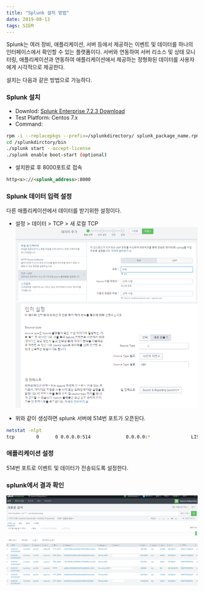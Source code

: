```yaml
---
title: "Splunk 설치 방법"
date: 2019-08-13
tags: SIEM
---
```


Splunk는 여러 장비, 애플리케이션, 서버 등에서 제공하는 이벤트 및 데이터를 하나의 인터페이스에서 확인할 수 있는 플랫폼이다. 서버와 연동하여 서버 리소스 및 상태 모니터링, 애플리케이션과 연동하여 애플리케이션에서 제공하는 정형화된 데이터를 사용자에게 시각적으로 제공한다.

설치는 다음과 같은 방법으로 가능하다.

### Splunk 설치  

- Downlod: [Splunk Enterprise 7.2.3 Download](https://docs.splunk.com/Documentation/Splunk/7.2.3/Installation/InstallonLinux)
- Test Platform: Centos 7.x
- Command:
```bash
rpm -i --replacepkgs --prefix=/splunkdirectory/ splunk_package_name.rpm
cd /splunkdirctory/bin
./splunk start --accept-license
./splunk enable boot-start (optional)
```
- 설치완료 후 8000포트로 접속
```html
http<s>://<splunk_address>:8000
```


### Splunk 데이터 입력 설정  
다른 애플리케이션에서 데이터를 받기위한 설정이다.

- 설정 > 데이터 > TCP > 새 로컬 TCP
![Alt text](/assets/post_images/splunk/splunk_1_1.png)
![Alt text](/assets/post_images/splunk/splunk_1_2.png)

- 위와 같이 생성하면 splunk 서버에 514번 포트가 오픈된다.
```bash
netstat -nlpt
tcp        0      0 0.0.0.0:514             0.0.0.0:*               LISTEN      19513/splunkd
```

### 애플리케이션 설정
514번 포트로 이벤트 및 데이터가 전송되도록 설정한다.

### splunk에서 결과 확인
![Alt text](/assets/post_images/splunk/splunk_1_3.png)

